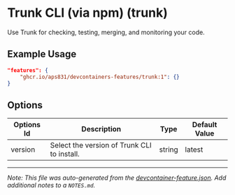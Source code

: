 
# Trunk CLI (via npm) (trunk)

Use Trunk for checking, testing, merging, and monitoring your code.

## Example Usage

```json
"features": {
    "ghcr.io/aps831/devcontainers-features/trunk:1": {}
}
```

## Options

| Options Id | Description | Type | Default Value |
|-----|-----|-----|-----|
| version | Select the version of Trunk CLI to install. | string | latest |



---

_Note: This file was auto-generated from the [devcontainer-feature.json](https://github.com/aps831/devcontainers-features/blob/main/src/trunk/devcontainer-feature.json).  Add additional notes to a `NOTES.md`._
